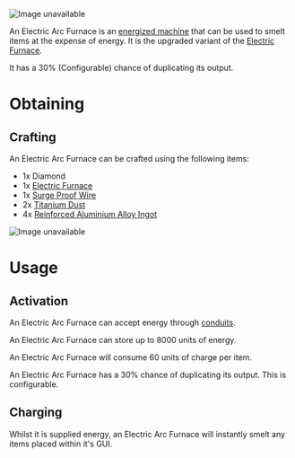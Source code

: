 ![Image unavailable](https://i.imgur.com/XPdFt62.png)

An Electric Arc Furnace is an [energized machine](Energy-Systems) that can be used to smelt items at the expense of energy. It is the upgraded variant of the [Electric Furnace](Electric-Furnace).

It has a 30% (Configurable) chance of duplicating its output.

# Obtaining

## Crafting

An Electric Arc Furnace can be crafted using the following items:

* 1x Diamond
* 1x [Electric Furnace](Electric-Furnace)
* 1x [Surge Proof Wire](Surge-Proof-Wire)
* 2x [Titanium Dust](Titanium-Dust)
* 4x [Reinforced Aluminium Alloy Ingot](Reinforced-Aluminium-Alloy-Ingot)

![Image unavailable](https://i.imgur.com/1fXJAXE.png)

# Usage

## Activation

An Electric Arc Furnace can accept energy through [conduits](conduit).

An Electric Arc Furnace can store up to 8000 units of energy.

An Electric Arc Furnace will consume 60 units of charge per item.

An Electric Arc Furnace has a 30% chance of duplicating its output. This is configurable.

## Charging

Whilst it is supplied energy, an Electric Arc Furnace will instantly smelt any items placed within it's GUI.